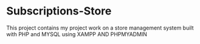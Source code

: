 # Subscriptions-Store
This project contains my project work on a store management system built with PHP and MYSQL using XAMPP AND PHPMYADMIN 
